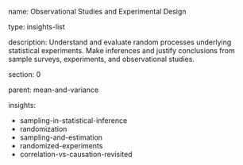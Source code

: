 name: Observational Studies and Experimental Design

type: insights-list

description: Understand and evaluate random processes underlying statistical experiments.  Make inferences and justify conclusions from sample surveys, experiments, and observational studies.    

section: 0

parent: mean-and-variance

insights:
  - sampling-in-statistical-inference
  - randomization
  - sampling-and-estimation
  - randomized-experiments
  - correlation-vs-causation-revisited
